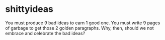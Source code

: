 # shittyideas
You must produce 9 bad ideas to earn 1 good one. You  must write 9 pages of garbage to get those 2 golden paragraphs. Why, then, should we not embrace and celebrate the bad ideas?
